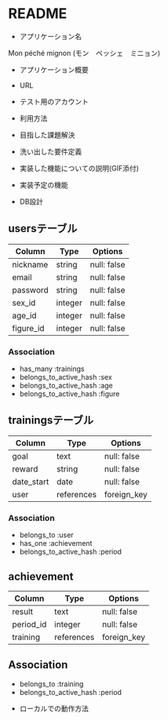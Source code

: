 # README

* アプリケーション名

Mon péché mignon
(モン　ペッシェ　ミニョン)

* アプリケーション概要

* URL

* テスト用のアカウント

* 利用方法

* 目指した課題解決

* 洗い出した要件定義

* 実装した機能についての説明(GIF添付)

* 実装予定の機能

* DB設計

## usersテーブル

| Column          | Type    | Options     |
| --------------- | ------- | ----------- |
| nickname        | string  | null: false |
| email           | string  | null: false |
| password        | string  | null: false |
| sex_id          | integer | null: false |
| age_id          | integer | null: false |
| figure_id       | integer | null: false |

### Association

- has_many :trainings
- belongs_to_active_hash :sex
- belongs_to_active_hash :age
- belongs_to_active_hash :figure


## trainingsテーブル

| Column     | Type       | Options     |
| ---------- | ---------- | ----------- |
| goal       | text       | null: false |
| reward     | string     | null: false |
| date_start | date    | null: false |
| user       | references | foreign_key |

### Association

- belongs_to :user
- has_one :achievement
- belongs_to_active_hash :period


## achievement

| Column    | Type       | Options     |
| --------- | ---------- | ----------- |
| result    | text       | null: false |
| period_id | integer    | null: false |
| training  | references | foreign_key |

## Association

- belongs_to :training
- belongs_to_active_hash :period


* ローカルでの動作方法


